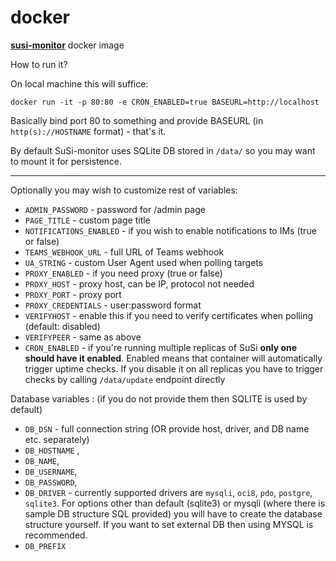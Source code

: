 # docker

[**susi-monitor**](https://susi-monitor.github.io/) docker image

How to run it?

On local machine this will suffice:

`docker run -it -p 80:80 -e CRON_ENABLED=true BASEURL=http://localhost`

Basically bind port 80 to something and provide BASEURL (in `http(s)://HOSTNAME` format) - that's it.

By default SuSi-monitor uses SQLite DB stored in `/data/` so you may want to mount
it for persistence.

---
Optionally you may wish to customize rest of variables:
- `ADMIN_PASSWORD` - password for /admin page
- `PAGE_TITLE` - custom page title
- `NOTIFICATIONS_ENABLED` - if you wish to enable notifications to IMs (true or false)
- `TEAMS_WEBHOOK_URL` - full URL of Teams webhook
- `UA_STRING` - custom User Agent used when polling targets
- `PROXY_ENABLED` - if you need proxy (true or false)
- `PROXY_HOST` - proxy host, can be IP, protocol not needed
- `PROXY_PORT` - proxy port
- `PROXY_CREDENTIALS` - user:password format
- `VERIFYHOST` - enable this if you need to verify certificates when polling (default: disabled)
- `VERIFYPEER` - same as above
- `CRON_ENABLED` - if you're running multiple replicas of SuSi **only one should have it enabled**. Enabled means that container will automatically trigger uptime checks. If you disable it on all replicas you have to trigger checks by calling `/data/update` endpoint directly

Database variables :
(if you do not provide them then SQLITE is used by default)

- `DB_DSN` - full connection string (OR provide host, driver, and DB name etc. separately)
- `DB_HOSTNAME` ,
- `DB_NAME`,
- `DB_USERNAME`,
- `DB_PASSWORD`,
- `DB_DRIVER` - currently supported drivers are `mysqli`, `oci8`, `pdo`, `postgre`, `sqlite3`. 
                                        For options other than default (sqlite3) or mysqli (where there is sample 
                                        DB structure SQL provided) you will have to create the database structure yourself. 
                                        If you want to set external DB then using MYSQL is recommended.
- `DB_PREFIX`